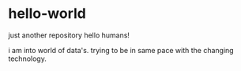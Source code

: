 # hello-world
 just another repository
hello humans!

i am into world of data's.
trying to be in same pace with the changing technology.
